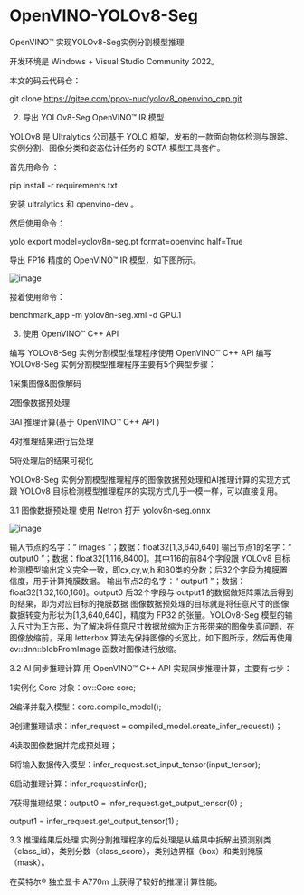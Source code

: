 # OpenVINO-YOLOv8-Seg

OpenVINO™ 实现YOLOv8-Seg实例分割模型推理

开发环境是 Windows + Visual Studio Community 2022。

本文的码云代码仓：

git clone https://gitee.com/ppov-nuc/yolov8_openvino_cpp.git

02. 导出 YOLOv8-Seg OpenVINO™ IR 模型

YOLOv8 是 Ultralytics 公司基于 YOLO 框架，发布的一款面向物体检测与跟踪、实例分割、图像分类和姿态估计任务的 SOTA 模型工具套件。

首先用命令 ：

pip install -r requirements.txt

安装  ultralytics 和 openvino-dev 。

然后使用命令：

yolo export model=yolov8n-seg.pt format=openvino half=True

导出 FP16 精度的 OpenVINO™ IR 模型，如下图所示。

![image](https://github.com/wangzhenlin123/OpenVINO-YOLOv8-Seg/assets/51401216/d2c9ef54-b8a4-41ba-9f39-ac5b0df45300)


接着使用命令：

benchmark_app -m yolov8n-seg.xml -d GPU.1

03. 使用 OpenVINO™ C++ API 

编写 YOLOv8-Seg 实例分割模型推理程序使用 OpenVINO™ C++ API 编写 YOLOv8-Seg 实例分割模型推理程序主要有5个典型步骤：

1采集图像&图像解码

2图像数据预处理

3AI 推理计算(基于 OpenVINO™ C++ API )

4对推理结果进行后处理

5将处理后的结果可视化

YOLOv8-Seg 实例分割模型推理程序的图像数据预处理和AI推理计算的实现方式跟 YOLOv8 目标检测模型推理程序的实现方式几乎一模一样，可以直接复用。

3.1 图像数据预处理
使用 Netron 打开 yolov8n-seg.onnx 

![image](https://github.com/wangzhenlin123/OpenVINO-YOLOv8-Seg/assets/51401216/32c131ca-001f-4619-b680-a1dc3b274e5a)

输入节点的名字：“ images ”；数据：float32[1,3,640,640]
输出节点1的名字：“ output0 ”；数据：float32[1,116,8400]。其中116的前84个字段跟  YOLOv8 目标检测模型输出定义完全一致，即cx,cy,w,h 和80类的分数；后32个字段为掩膜置信度，用于计算掩膜数据。
输出节点2的名字：“ output1 ”；数据：float32[1,32,160,160]。output0 后32个字段与 output1 的数据做矩阵乘法后得到的结果，即为对应目标的掩膜数据
图像数据预处理的目标就是将任意尺寸的图像数据转变为形状为[1,3,640,640]，精度为 FP32 的张量。YOLOv8-Seg 模型的输入尺寸为正方形，为了解决将任意尺寸数据放缩为正方形带来的图像失真问题，在图像放缩前，采用 letterbox 算法先保持图像的长宽比，如下图所示，然后再使用 cv::dnn::blobFromImage 函数对图像进行放缩。

3.2 AI 同步推理计算
用 OpenVINO™ C++ API 实现同步推理计算，主要有七步：

1实例化 Core 对象：ov::Core core;

2编译并载入模型：core.compile_model();

3创建推理请求：infer_request = compiled_model.create_infer_request()；

4读取图像数据并完成预处理；

5将输入数据传入模型：infer_request.set_input_tensor(input_tensor);

6启动推理计算：infer_request.infer();

7获得推理结果：output0 = infer_request.get_output_tensor(0) ; 

output1 = infer_request.get_output_tensor(1) ;


3.3 推理结果后处理
实例分割推理程序的后处理是从结果中拆解出预测别类（class_id），类别分数（class_score），类别边界框（box）和类别掩膜（mask）。

在英特尔® 独立显卡 A770m 上获得了较好的推理计算性能。


